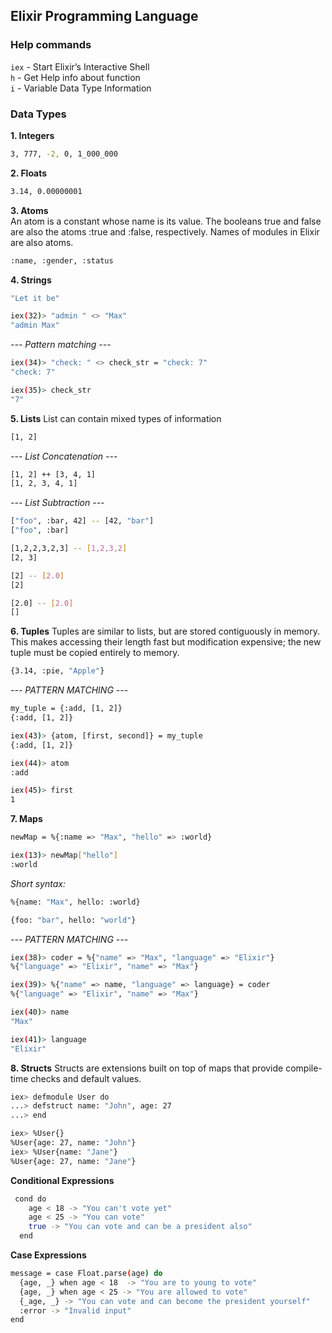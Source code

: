 ## Elixir Programming Language

### Help commands

`iex` - Start Elixir’s Interactive Shell  
`h` - Get Help info about function  
`i` - Variable Data Type Information

### Data Types

**1. Integers**

```bash
3, 777, -2, 0, 1_000_000
```

**2. Floats**

```bash
3.14, 0.00000001
```

**3. Atoms**  
An atom is a constant whose name is its value.
The booleans true and false are also the atoms :true and :false, respectively.
Names of modules in Elixir are also atoms.

```bash
:name, :gender, :status
```

**4. Strings**

```bash
"Let it be"
```

```bash
iex(32)> "admin " <> "Max"
"admin Max"
```

_--- Pattern matching ---_

```bash
iex(34)> "check: " <> check_str = "check: 7"
"check: 7"

iex(35)> check_str
"7"
```

**5. Lists**
List can contain mixed types of information

```bash
[1, 2]
```

_--- List Concatenation ---_

```bash
[1, 2] ++ [3, 4, 1]
[1, 2, 3, 4, 1]
```

_--- List Subtraction ---_

```bash
["foo", :bar, 42] -- [42, "bar"]
["foo", :bar]

[1,2,2,3,2,3] -- [1,2,3,2]
[2, 3]

[2] -- [2.0]
[2]

[2.0] -- [2.0]
[]
```

**6. Tuples**
Tuples are similar to lists, but are stored contiguously in memory.
This makes accessing their length fast but modification expensive; the new tuple must be copied entirely to memory.

```bash
{3.14, :pie, "Apple"}
```

_--- PATTERN MATCHING ---_

```bash
my_tuple = {:add, [1, 2]}
{:add, [1, 2]}

iex(43)> {atom, [first, second]} = my_tuple
{:add, [1, 2]}

iex(44)> atom
:add

iex(45)> first
1
```

**7. Maps**

```bash
newMap = %{:name => "Max", "hello" => :world}

iex(13)> newMap["hello"]
:world
```

_Short syntax:_

```bash
%{name: "Max", hello: :world}

{foo: "bar", hello: "world"}
```

_--- PATTERN MATCHING ---_

```bash
iex(38)> coder = %{"name" => "Max", "language" => "Elixir"}
%{"language" => "Elixir", "name" => "Max"}

iex(39)> %{"name" => name, "language" => language} = coder
%{"language" => "Elixir", "name" => "Max"}

iex(40)> name
"Max"

iex(41)> language
"Elixir"
```

**8. Structs**
Structs are extensions built on top of maps that provide compile-time checks and default values.

```bash
iex> defmodule User do
...> defstruct name: "John", age: 27
...> end

iex> %User{}
%User{age: 27, name: "John"}
iex> %User{name: "Jane"}
%User{age: 27, name: "Jane"}
```

**Conditional Expressions**

```bash
 cond do
    age < 18 -> "You can't vote yet"
    age < 25 -> "You can vote"
    true -> "You can vote and can be a president also"
  end
```

**Case Expressions**

```bash
message = case Float.parse(age) do
  {age, _} when age < 18  -> "You are to young to vote"
  {age, _} when age < 25 -> "You are allowed to vote"
  {_age, _} -> "You can vote and can become the president yourself"
  :error -> "Invalid input"
end
```

